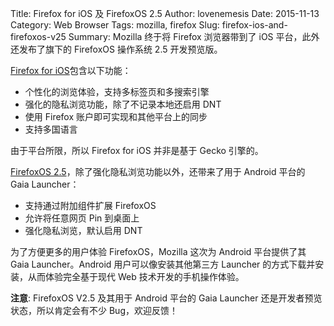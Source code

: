 Title: Firefox for iOS 及 FirefoxOS 2.5
Author: lovenemesis
Date: 2015-11-13
Category: Web Browser
Tags: mozilla, firefox
Slug: firefox-ios-and-firefoxos-v25
Summary: Mozilla 终于将 Firefox 浏览器带到了 iOS 平台，此外还发布了旗下的 FirefoxOS 操作系统 2.5 开发预览版。

[Firefox for iOS](https://itunes.apple.com/nz/app/firefox-web-browser/id989804926?mt=8)包含以下功能：

* 个性化的浏览体验，支持多标签页和多搜索引擎
* 强化的隐私浏览功能，除了不记录本地还启用 DNT
* 使用 Firefox 账户即可实现和其他平台上的同步
* 支持多国语言

由于平台所限，所以 Firefox for iOS 并非是基于 Gecko 引擎的。

[FirefoxOS 2.5](https://www.mozilla.org/en-US/firefox/os/2.5/)，除了强化隐私浏览功能以外，还带来了用于 Android 平台的 Gaia Launcher：

* 支持通过附加组件扩展 FirefoxOS
* 允许将任意网页 Pin 到桌面上
* 强化隐私浏览，默认启用 DNT

为了方便更多的用户体验 FirefoxOS，Mozilla 这次为 Android 平台提供了其 Gaia Launcher。Android 用户可以像安装其他第三方 Launcher 的方式下载并安装，从而体验完全基于现代 Web 技术开发的手机操作体验。

**注意**: FirefoxOS V2.5 及其用于 Android 平台的 Gaia Launcher 还是开发者预览状态，所以肯定会有不少 Bug，欢迎反馈！ 
